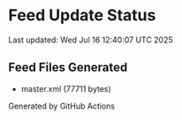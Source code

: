 # Feed Update Status
Last updated: Wed Jul 16 12:40:07 UTC 2025

## Feed Files Generated
- master.xml (77711 bytes)

Generated by GitHub Actions
